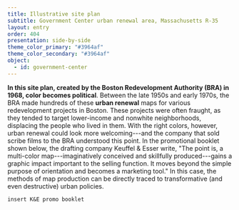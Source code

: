 ```yaml
---
title: Illustrative site plan
subtitle: Government Center urban renewal area, Massachusetts R-35
layout: entry
order: 404
presentation: side-by-side
theme_color_primary: "#3964af"
theme_color_secondary: "#3964af"
object: 
  - id: government-center
---
```


**In this site plan, created by the Boston Redevelopment Authority (BRA) in 1968, color becomes political**. Between the late 1950s and early 1970s, the BRA made hundreds of these **urban renewal** maps for various redevelopment projects in Boston. These projects were often fraught, as they tended to target lower-income and nonwhite neighborhoods, displacing the people who lived in them. With the right colors, however, urban renewal could look more welcoming---and the company that sold scribe films to the BRA understood this point. In the promotional booklet shown below, the drafting company Keuffel & Esser write, "The point is, a multi-color map---imaginatively conceived and skillfully produced---gains a graphic impact important to the selling function. It moves beyond the simple purpose of orientation and becomes a marketing tool." In this case, the methods of map production can be directly traced to transformative (and even destructive) urban policies.

`
insert K&E promo booklet
`
